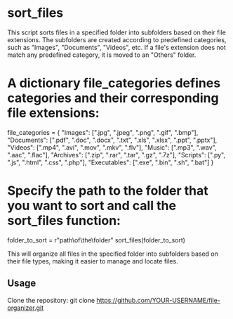 # sort_files
This script sorts files in a specified folder into subfolders based on their file extensions. The subfolders are created according to predefined categories, such as "Images", "Documents", "Videos", etc. If a file's extension does not match any predefined category, it is moved to an "Others" folder.


# A dictionary file_categories defines categories and their corresponding file extensions:
file_categories = {
    "Images": [".jpg", ".jpeg", ".png", ".gif", ".bmp"],
    "Documents": [".pdf", ".doc", ".docx", ".txt", ".xls", ".xlsx", ".ppt", ".pptx"],
    "Videos": [".mp4", ".avi", ".mov", ".mkv", ".flv"],
    "Music": [".mp3", ".wav", ".aac", ".flac"],
    "Archives": [".zip", ".rar", ".tar", ".gz", ".7z"],
    "Scripts": [".py", ".js", ".html", ".css", ".php"],
    "Executables": [".exe", ".bin", ".sh", ".bat"]
}

# Specify the path to the folder that you want to sort and call the sort_files function:

folder_to_sort = r"path\of\the\folder"
sort_files(folder_to_sort)

This will organize all files in the specified folder into subfolders based on their file types, making it easier to manage and locate files.

## Usage

 Clone the repository:
   git clone https://github.com/YOUR-USERNAME/file-organizer.git
